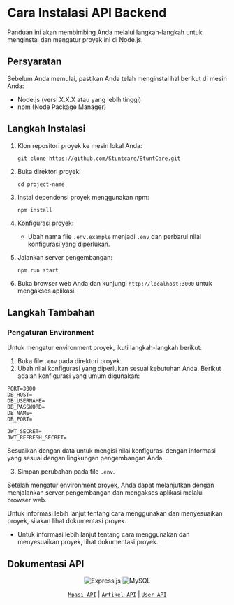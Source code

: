 # Cara Instalasi API Backend

Panduan ini akan membimbing Anda melalui langkah-langkah untuk menginstal dan mengatur proyek ini di Node.js.

## Persyaratan
Sebelum Anda memulai, pastikan Anda telah menginstal hal berikut di mesin Anda:
- Node.js (versi X.X.X atau yang lebih tinggi)
- npm (Node Package Manager)

## Langkah Instalasi
1. Klon repositori proyek ke mesin lokal Anda:
    ```
    git clone https://github.com/Stuntcare/StuntCare.git
    ```

2. Buka direktori proyek:
    ```
    cd project-name
    ```

3. Instal dependensi proyek menggunakan npm:
    ```
    npm install
    ```

4. Konfigurasi proyek:
    - Ubah nama file `.env.example` menjadi `.env` dan perbarui nilai konfigurasi yang diperlukan.

5. Jalankan server pengembangan:
    ```
    npm run start
    ```

7. Buka browser web Anda dan kunjungi `http://localhost:3000` untuk mengakses aplikasi.

## Langkah Tambahan
### Pengaturan Environment

Untuk mengatur environment proyek, ikuti langkah-langkah berikut:

1. Buka file `.env` pada direktori proyek.
2. Ubah nilai konfigurasi yang diperlukan sesuai kebutuhan Anda. Berikut adalah konfigurasi yang umum digunakan:

```
PORT=3000
DB_HOST=
DB_USERNAME=
DB_PASSWORD=
DB_NAME=
DB_PORT=

JWT_SECRET=
JWT_REFRESH_SECRET=
```
Sesuaikan dengan data untuk mengisi nilai konfigurasi dengan informasi yang sesuai dengan lingkungan pengembangan Anda. 

3. Simpan perubahan pada file `.env`.

Setelah mengatur environment proyek, Anda dapat melanjutkan dengan menjalankan server pengembangan dan mengakses aplikasi melalui browser web.

Untuk informasi lebih lanjut tentang cara menggunakan dan menyesuaikan proyek, silakan lihat dokumentasi proyek.


- Untuk informasi lebih lanjut tentang cara menggunakan dan menyesuaikan proyek, lihat dokumentasi proyek.


## Dokumentasi API
<div align="center">

![Express.js](https://img.shields.io/badge/Express.js-404D59?style=for-the-badge)
![MySQL](https://img.shields.io/badge/MySQL-005C84?style=for-the-badge&logo=mysql&logoColor=white)

[`Mpasi API`](https://github.com/Stuntcare/StuntCare/blob/backend/docs/artikel.md) |
[`Artikel API`](https://github.com/Stuntcare/StuntCare/blob/backend/docs/artikel.md) |
[`User API`](https://github.com/Stuntcare/StuntCare/blob/backend/docs/user.md)
</div>
